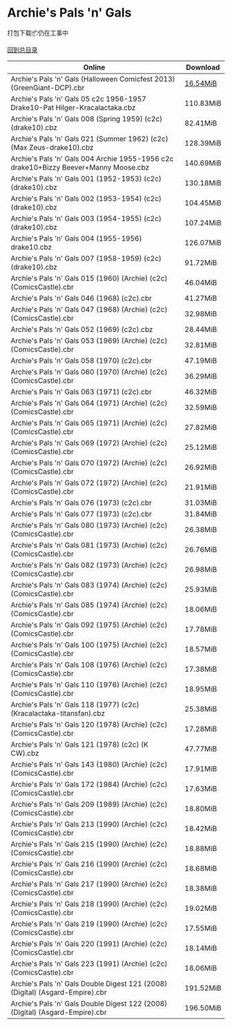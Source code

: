 # Archie's Pals 'n' Gals

打包下载📦仍在工事中

[回到总目录](/Catalogs.md)







Online | Download
--- | ---
Archie's Pals 'n' Gals (Halloween Comicfest 2013) (GreenGiant-DCP).cbr | [16.54MiB](https://pan.baidu.com/s/1bo5V9G7#list/path=%2F0-Day%20Week%20of%202013%20Q4%2F0-Day%20Week%20of%202013.12.04%2F%E3%82%AD%E3%82%BB%E3%82%A4%E3%82%AB%E3%82%B7%E3%82%AD%E3%82%B3%E3%82%AD%E3%82%BB%E3%82%AB%E3%82%BD%E3%82%A4%E3%82%B1%E3%82%BB%E3%82%B3%E3%82%B1%E3%82%A8%E3%82%B1%E3%82%AB%E3%82%B5%E3%82%B3%E3%82%AF%E3%82%AF%E3%82%A8%E3%82%A6%E3%82%A6%E3%82%BF%E3%82%B7%E3%82%B5%E3%82%A2%E3%82%B7%E3%82%B1&parentPath=%2F0-Day%20Week%20of%202013%20Q4)
Archie's Pals 'n' Gals 05 c2c 1956-1957 Drake10-Pat Hilger-Kracalactaka.cbz | 110.83MiB
Archie's Pals 'n' Gals 008 (Spring 1959) (c2c) (drake10).cbz | 82.41MiB
Archie's Pals 'n' Gals 021 (Summer 1962) (c2c) (Max Zeus-drake10).cbz | 128.39MiB
Archie's Pals 'n' Gals 004 Archie 1955-1956 c2c drake10+Bizzy Beever+Manny Moose.cbz | 140.69MiB
Archie's Pals 'n' Gals 001 (1952-1953) (c2c) (drake10).cbz | 130.18MiB
Archie's Pals 'n' Gals 002 (1953-1954) (c2c) (drake10).cbz | 104.45MiB
Archie's Pals 'n' Gals 003 (1954-1955) (c2c) (drake10).cbz | 107.24MiB
Archie's Pals 'n' Gals 004 (1955-1956) drake10.cbz | 126.07MiB
Archie's Pals 'n' Gals 007 (1958-1959) (c2c) (drake10).cbz | 91.72MiB
Archie's Pals 'n' Gals 015 (1960) (Archie) (c2c) (ComicsCastle).cbr | 46.04MiB
Archie's Pals 'n' Gals 046 (1968) (c2c).cbr | 41.27MiB
Archie's Pals 'n' Gals 047 (1968) (Archie) (c2c) (ComicsCastle).cbr | 32.98MiB
Archie's Pals 'n' Gals 052 (1969) (c2c).cbz | 28.44MiB
Archie's Pals 'n' Gals 053 (1969) (Archie) (c2c) (ComicsCastle).cbr | 32.81MiB
Archie's Pals 'n' Gals 058 (1970) (c2c).cbr | 47.19MiB
Archie's Pals 'n' Gals 060 (1970) (Archie) (c2c) (ComicsCastle).cbr | 36.29MiB
Archie's Pals 'n' Gals 063 (1971) (c2c).cbr | 46.32MiB
Archie's Pals 'n' Gals 064 (1971) (Archie) (c2c) (ComicsCastle).cbr | 32.59MiB
Archie's Pals 'n' Gals 065 (1971) (Archie) (c2c) (ComicsCastle).cbr | 27.82MiB
Archie's Pals 'n' Gals 069 (1972) (Archie) (c2c) (ComicsCastle).cbr | 25.12MiB
Archie's Pals 'n' Gals 070 (1972) (Archie) (c2c) (ComicsCastle).cbr | 26.92MiB
Archie's Pals 'n' Gals 072 (1972) (Archie) (c2c) (ComicsCastle).cbr | 21.91MiB
Archie's Pals 'n' Gals 076 (1973) (c2c).cbr | 31.03MiB
Archie's Pals 'n' Gals 077 (1973) (c2c).cbr | 31.84MiB
Archie's Pals 'n' Gals 080 (1973) (Archie) (c2c) (ComicsCastle).cbr | 26.38MiB
Archie's Pals 'n' Gals 081 (1973) (Archie) (c2c) (ComicsCastle).cbr | 26.76MiB
Archie's Pals 'n' Gals 082 (1973) (Archie) (c2c) (ComicsCastle).cbr | 26.98MiB
Archie's Pals 'n' Gals 083 (1974) (Archie) (c2c) (ComicsCastle).cbr | 25.93MiB
Archie's Pals 'n' Gals 085 (1974) (Archie) (c2c) (ComicsCastle).cbr | 18.06MiB
Archie's Pals 'n' Gals 092 (1975) (Archie) (c2c) (ComicsCastle).cbr | 17.78MiB
Archie's Pals 'n' Gals 100 (1975) (Archie) (c2c) (ComicsCastle).cbr | 18.57MiB
Archie's Pals 'n' Gals 108 (1976) (Archie) (c2c) (ComicsCastle).cbr | 17.38MiB
Archie's Pals 'n' Gals 110 (1976) (Archie) (c2c) (ComicsCastle).cbr | 18.95MiB
Archie's Pals 'n' Gals 118 (1977) (c2c) (Kracalactaka-titansfan).cbz | 25.38MiB
Archie's Pals 'n' Gals 120 (1978) (Archie) (c2c) (ComicsCastle).cbr | 17.28MiB
Archie's Pals 'n' Gals 121 (1978) (c2c) (K CW).cbz | 47.77MiB
Archie's Pals 'n' Gals 143 (1980) (Archie) (c2c) (ComicsCastle).cbr | 17.91MiB
Archie's Pals 'n' Gals 172 (1984) (Archie) (c2c) (ComicsCastle).cbr | 17.63MiB
Archie's Pals 'n' Gals 209 (1989) (Archie) (c2c) (ComicsCastle).cbr | 18.80MiB
Archie's Pals 'n' Gals 213 (1990) (Archie) (c2c) (ComicsCastle).cbr | 18.42MiB
Archie's Pals 'n' Gals 215 (1990) (Archie) (c2c) (ComicsCastle).cbr | 18.88MiB
Archie's Pals 'n' Gals 216 (1990) (Archie) (c2c) (ComicsCastle).cbr | 18.68MiB
Archie's Pals 'n' Gals 217 (1990) (Archie) (c2c) (ComicsCastle).cbr | 18.38MiB
Archie's Pals 'n' Gals 218 (1990) (Archie) (c2c) (ComicsCastle).cbr | 19.02MiB
Archie's Pals 'n' Gals 219 (1990) (Archie) (c2c) (ComicsCastle).cbr | 17.55MiB
Archie's Pals 'n' Gals 220 (1991) (Archie) (c2c) (ComicsCastle).cbr | 18.14MiB
Archie's Pals 'n' Gals 223 (1991) (Archie) (c2c) (ComicsCastle).cbr | 18.06MiB
Archie's Pals 'n' Gals Double Digest 121 (2008) (Digital) (Asgard-Empire).cbr | 191.52MiB
Archie's Pals 'n' Gals Double Digest 122 (2008) (Digital) (Asgard-Empire).cbr | 196.50MiB
